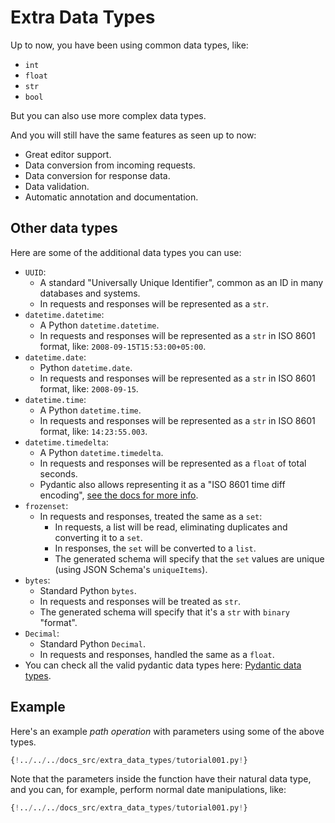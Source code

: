 # Extra Data Types

Up to now, you have been using common data types, like:

* `int`
* `float`
* `str`
* `bool`

But you can also use more complex data types.

And you will still have the same features as seen up to now:

* Great editor support.
* Data conversion from incoming requests.
* Data conversion for response data.
* Data validation.
* Automatic annotation and documentation.

## Other data types

Here are some of the additional data types you can use:

* `UUID`:
    * A standard "Universally Unique Identifier", common as an ID in many databases and systems.
    * In requests and responses will be represented as a `str`.
* `datetime.datetime`:
    * A Python `datetime.datetime`.
    * In requests and responses will be represented as a `str` in ISO 8601 format, like: `2008-09-15T15:53:00+05:00`.
* `datetime.date`:
    * Python `datetime.date`.
    * In requests and responses will be represented as a `str` in ISO 8601 format, like: `2008-09-15`.
* `datetime.time`:
    * A Python `datetime.time`.
    * In requests and responses will be represented as a `str` in ISO 8601 format, like: `14:23:55.003`.
* `datetime.timedelta`:
    * A Python `datetime.timedelta`.
    * In requests and responses will be represented as a `float` of total seconds.
    * Pydantic also allows representing it as a "ISO 8601 time diff encoding", <a href="https://pydantic-docs.helpmanual.io/#json-serialisation" class="external-link" target="_blank">see the docs for more info</a>.
* `frozenset`:
    * In requests and responses, treated the same as a `set`:
        * In requests, a list will be read, eliminating duplicates and converting it to a `set`.
        * In responses, the `set` will be converted to a `list`.
        * The generated schema will specify that the `set` values are unique (using JSON Schema's `uniqueItems`).
* `bytes`:
    * Standard Python `bytes`.
    * In requests and responses will be treated as `str`.
    * The generated schema will specify that it's a `str` with `binary` "format".
* `Decimal`:
    * Standard Python `Decimal`.
    * In requests and responses, handled the same as a `float`.
* You can check all the valid pydantic data types here: <a href="https://pydantic-docs.helpmanual.io/usage/types" class="external-link" target="_blank">Pydantic data types</a>.

## Example

Here's an example *path operation* with parameters using some of the above types.

```Python hl_lines="1  3  12-16"
{!../../../docs_src/extra_data_types/tutorial001.py!}
```

Note that the parameters inside the function have their natural data type, and you can, for example, perform normal date manipulations, like:

```Python hl_lines="18-19"
{!../../../docs_src/extra_data_types/tutorial001.py!}
```
